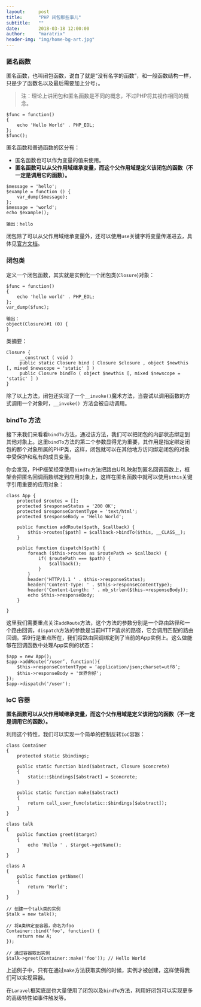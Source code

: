 ```yaml
---
layout:     post
title:      "PHP 闭包那些事儿"
subtitle:   ""
date:       2018-03-18 12:00:00
author:     "maratrix"
header-img: "img/home-bg-art.jpg"
---
```


### 匿名函数
匿名函数，也叫闭包函数，说白了就是“没有名字的函数”，和一般函数结构一样，只是少了函数名以及最后需要加上分号`;`。

> 注：理论上讲闭包和匿名函数是不同的概念，不过PHP将其视作相同的概念。

```
$func = function()
{
    echo 'Hello World' . PHP_EOL;
};
$func();
```
匿名函数和普通函数的区分有：
- 匿名函数也可以作为变量的值来使用。
- **匿名函数可以从父作用域继承变量，而这个父作用域是定义该闭包的函数（不一定是调用它的函数）。**
```
$message = 'hello';
$example = function () {
    var_dump($message);
};
$message = 'world';
echo $example();

输出：hello
```
闭包除了可以从父作用域继承变量外，还可以使用`use`关键字将变量传递进去，具体见[官方文档](http://php.net/manual/zh/functions.anonymous.php)。

### 闭包类
定义一个闭包函数，其实就是实例化一个闭包类(`Closure`)对象：
```
$func = function()
{
    echo 'hello world' . PHP_EOL;
};
var_dump($func);

输出：
object(Closure)#1 (0) {
}
```
类摘要：
```
Closure {
     __construct ( void )
     public static Closure bind ( Closure $closure , object $newthis [, mixed $newscope = 'static' ] )
     public Closure bindTo ( object $newthis [, mixed $newscope = 'static' ] )
}
```
除了以上方法，闭包还实现了一个`__invoke()`魔术方法，当尝试以调用函数的方式调用一个对象时，`__invoke() `方法会被自动调用。

### bindTo 方法
接下来我们来看看`bindTo`方法，通过该方法，我们可以把闭包的内部状态绑定到其他对象上。这里`bindTo`方法的第二个参数显得尤为重要，其作用是指定绑定闭包的那个对象所属的PHP类，这样，闭包就可以在其他地方访问绑定闭包的对象中受保护和私有的成员变量。

你会发现，PHP框架经常使用`bindTo`方法把路由URL映射到匿名回调函数上，框架会把匿名回调函数绑定到应用对象上，这样在匿名函数中就可以使用`$this`关键字引用重要的应用对象：
```
class App {
    protected $routes = [];
    protected $responseStatus = '200 OK';
    protected $responseContentType = 'text/html';
    protected $responseBody = 'Hello World';

    public function addRoute($path, $callback) {
        $this->routes[$path] = $callback->bindTo($this, __CLASS__);
    }

    public function dispatch($path) {
        foreach ($this->routes as $routePath => $callback) {
            if( $routePath === $path) {
                $callback();
            }
        }
        header('HTTP/1.1 ' . $this->responseStatus);
        header('Content-Type: ' . $this->responseContentType);
        header('Content-Length: ' . mb_strlen($this->responseBody));
        echo $this->responseBody;
    }

}
```
这里我们需要重点关注`addRoute`方法，这个方法的参数分别是一个路由路径和一个路由回调，`dispatch`方法的参数是当前HTTP请求的路径，它会调用匹配的路由回调。第9行是重点所在，我们将路由回调绑定到了当前的App实例上。这么做能够在回调函数中处理App实例的状态：
```
$app = new App();
$app->addRoute(‘/user’, function(){
    $this->responseContentType = ‘application/json;charset=utf8’;
    $this->responseBody = '世界你好';
});
$app->dispatch('/user');
```
### IoC 容器
**匿名函数可以从父作用域继承变量，而这个父作用域是定义该闭包的函数（不一定是调用它的函数）。**

利用这个特性，我们可以实现一个简单的控制反转`IoC`容器：

```
class Container
{
    protected static $bindings;
 
    public static function bind($abstract, Closure $concrete)
    {
        static::$bindings[$abstract] = $concrete;
    }
 
    public static function make($abstract)
    {
        return call_user_func(static::$bindings[$abstract]);
    }
}
 
class talk
{
    public function greet($target)
    {
        echo 'Hello ' . $target->getName();
    }
}

class A
{
    public function getName()
    {
        return 'World';
    }
}
 
// 创建一个talk类的实例
$talk = new talk();
 
// 将A类绑定至容器，命名为foo
Container::bind('foo', function() {
    return new A;
});
 
// 通过容器取出实例
$talk->greet(Container::make('foo')); // Hello World
```
上述例子中，只有在通过`make`方法获取实例的时候，实例才被创建，这样使得我们可以实现容器。

在`Laravel`框架底层也大量使用了闭包以及`bindTo`方法，利用好闭包可以实现更多的高级特性如事件触发等。
